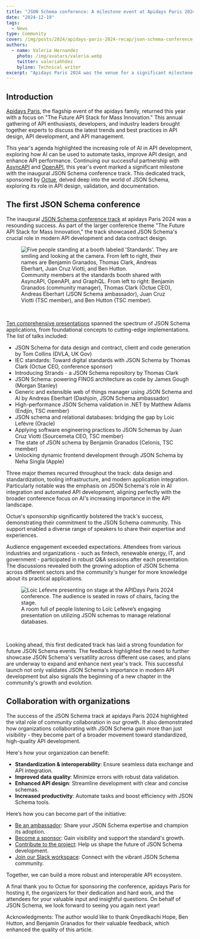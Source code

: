 ```yaml
---
title: "JSON Schema conference: A milestone event at Apidays Paris 2024"
date: "2024-12-19"
tags:
  - News
type: Community
cover: /img/posts/2024/apidays-paris-2024-recap/json-schema-conference.png
authors:
  - name: Valeria Hernandez
    photo: /img/avatars/valeria.webp
    twitter: valeriahhdez
    byline: Technical writer
excerpt: "Apidays Paris 2024 was the venue for a significant milestone for our project: the first-ever JSON Schema Conference."
---
```

## Introduction
[Apidays Paris](https://www.apidays.global/paris/), the flagship event of the apidays family, returned this year with a focus on "The Future API Stack for Mass Innovation." This annual gathering of API enthusiasts, developers, and industry leaders brought together experts to discuss the latest trends and best practices in API design, API development, and API management.

This year's agenda highlighted the increasing role of AI in API development, exploring how AI can be used to automate tasks, improve API design, and enhance API performance.
Continuing our successful partnership with [AsyncAPI](https://www.asyncapi.com/en) and [OpenAPI](https://www.openapis.org/), this year's event marked a significant milestone with the inaugural JSON Schema conference track. This dedicated track, sponsored by [Octue](https://www.octue.com/), delved deep into the world of JSON Schema, exploring its role in API design, validation, and documentation.

## The first JSON Schema conference

The inaugural [JSON Schema conference track](https://conference.json-schema.org/) at apidays Paris 2024 was a resounding success. As part of the larger conference theme "The Future API Stack for Mass Innovation," the track showcased JSON Schema's crucial role in modern API development and data contract design. 

<figure className='flex flex-wrap justify-center items-center gap-4 w-full'>
    <img className='max-w-400 px-20' src='/img/posts/2024/apidays-paris-2024-recap/json-schema-team.jpg' alt="Five people standing at a booth labeled 'Standards'. They are smiling and looking at the camera. From left to right, their names are Benjamin Granados, Thomas Clark, Andreas Eberhart, Juan Cruz Viotti, and Ben Hutton."/>
    <figcaption class="text-center text-gray-600 text-sm">Community members at the standards booth shared with AsyncAPI, OpenAPI, and GraphQL. From left to right: Benjamin Granados (community manager), Thomas Clark (Octue CEO), Andreas Eberhart (JSON Schema ambassador), Juan Cruz Viotti (TSC member), and Ben Hutton (TSC member).</figcaption>
</figure>
<br>

[Ten comprehensive presentations](https://conference.json-schema.org/sessions/) spanned the spectrum of JSON Schema applications, from foundational concepts to cutting-edge implementations. The list of talks included:

- JSON Schema for data design and contract, client and code generation by Tom Collins (DVLA, UK Gov)
- IEC standards: Toward digital standards with JSON Schema by Thomas Clark (Octue CEO, conference sponsor)
- Introducing Strands - a JSON Schema repository by Thomas Clark
- JSON Schema: powering FINOS architecture as code by James Gough (Morgan Stanley)
- Generic and extensible web of things manager using JSON Schema and AI by Andreas Eberhart (Dashjoin, JSON Schema ambassador)
- High-performance JSON Schema validation in .NET by Matthew Adams (Endjin, TSC member)
- JSON schema and relational databases: bridging the gap by Loic Lefèvre (Oracle)
- Applying software engineering practices to JSON Schemas by Juan Cruz Viotti (Sourcemeta CEO, TSC member)
- The state of JSON schema by Benjamin Granados (Celonis, TSC member)
- Unlocking dynamic frontend development through JSON Schema by Neha Singla (Apple)

Three major themes recurred throughout the track: data design and standardization, tooling infrastructure, and modern application integration. Particularly notable was the emphasis on JSON Schema's role in AI integration and automated API development, aligning perfectly with the broader conference focus on AI's increasing importance in the API landscape.

Octue's sponsorship significantly bolstered the track's success, demonstrating their commitment to the JSON Schema community. This support enabled a diverse range of speakers to share their expertise and experiences.

Audience engagement exceeded expectations. Attendees from various industries and organizations - such as fintech, renewable energy, IT, and government - participated in robust Q&A sessions after each presentation. The discussions revealed both the growing adoption of JSON Schema across different sectors and the community's hunger for more knowledge about its practical applications.

<figure className='flex flex-wrap justify-center items-center gap-4 w-full'>
    <img className='max-w-400 px-20' src='/img/posts/2024/apidays-paris-2024-recap/loic-lefevre-talk.jpg' alt="Loic Lefevre presenting on stage at the APIDays Paris 2024 conference. The audience is seated in rows of chairs, facing the stage."/>
    <figcaption class="text-center text-gray-600 text-sm">A room full of people listening to Loïc Lefèvre’s engaging presentation on utilizing JSON schemas to manage relational databases.</figcaption>
</figure>
<br>

Looking ahead, this first dedicated track has laid a strong foundation for future JSON Schema events. The feedback highlighted the need to further showcase JSON Schema's versatility across different use cases, and plans are underway to expand and enhance next year's track. This successful launch not only validates JSON Schema's importance in modern API development but also signals the beginning of a new chapter in the community's growth and evolution.

## Collaboration with organizations

The success of the JSON Schema track at apidays Paris 2024 highlighted the vital role of community collaboration in our growth. It also demonstrated how organizations collaborating with JSON Schema gain more than just visibility - they become part of a broader movement toward standardized, high-quality API development. 

Here's how your organization can benefit:
- **Standardization & interoperability**: Ensure seamless data exchange and API integration.
- **Improved data quality**: Minimize errors with robust data validation.
- **Enhanced API design**: Streamline development with clear and concise schemas.
- **Increased productivity**: Automate tasks and boost efficiency with JSON Schema tools.
  
Here’s how you can become part of the initiative:
- [Be an ambassador](https://github.com/json-schema-org/community/tree/main/programs/ambassadors): Share your JSON Schema expertise and champion its adoption.
- [Become a sponsor](https://json-schema.org/overview/sponsors): Gain visibility and support the standard's growth.
- [Contribute to the project](https://github.com/json-schema-org): Help us shape the future of JSON Schema development.
- [Join our Slack workspace](https://json-schema.org/slack): Connect with the vibrant JSON Schema community.


Together, we can build a more robust and interoperable API ecosystem. 

A final thank you to Octue for sponsoring the conference, apidays Paris for hosting it, the organizers for their dedication and hard work, and the attendees for your valuable input and insightful questions. On behalf of JSON Schema, we look forward to seeing you again next year!

Acknowledgments: The author would like to thank Onyedikachi Hope, Ben Hutton, and Benjamin Granados for their valuable feedback, which enhanced the quality of this article. 
